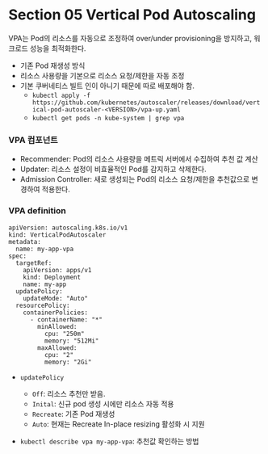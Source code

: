 # Section 05 Vertical Pod Autoscaling

VPA는 Pod의 리소스를 자동으로 조정하여 over/under provisioning을 방지하고,
워크로드 성능을 최적화한다.
- 기존 Pod 재생성 방식
- 리소스 사용량을 기본으로 리소스 요청/제한을 자동 조정
- 기본 쿠버네티스 빌트 인이 아니기 때문에 따로 배포해야 함.
  - `kubectl apply -f https://github.com/kubernetes/autoscaler/releases/download/vertical-pod-autoscaler-<VERSION>/vpa-up.yaml`
  - `kubectl get pods -n kube-system | grep vpa`

### VPA 컴포넌트
- Recommender: Pod의 리소스 사용량을 메트릭 서버에서 수집하여 추천 값 계산
- Updater: 리소스 설정이 비효율적인 Pod를 감지하고 삭제한다.
- Admission Controller: 새로 생성되는 Pod의 리소스 요청/제한을 추천값으로 변경하여 적용한다.

### VPA definition
~~~
apiVersion: autoscaling.k8s.io/v1
kind: VerticalPodAutoscaler
metadata:
  name: my-app-vpa
spec:
  targetRef:
    apiVersion: apps/v1
    kind: Deployment
    name: my-app
  updatePolicy:
    updateMode: "Auto"
  resourcePolicy:
    containerPolicies:
      - containerName: "*"
        minAllowed:
          cpu: "250m"
          memory: "512Mi"
        maxAllowed:
          cpu: "2"
          memory: "2Gi"
~~~
- `updatePolicy`
  - `Off`: 리소스 추천만 받음.
  - `Inital`: 신규 pod 생성 시에만 리소스 자동 적용
  - `Recreate`: 기존 Pod 재생성
  - `Auto`: 현재는 Recreate In-place resizing 활성화 시 지원

- `kubectl describe vpa my-app-vpa`: 추천값 확인하는 방법